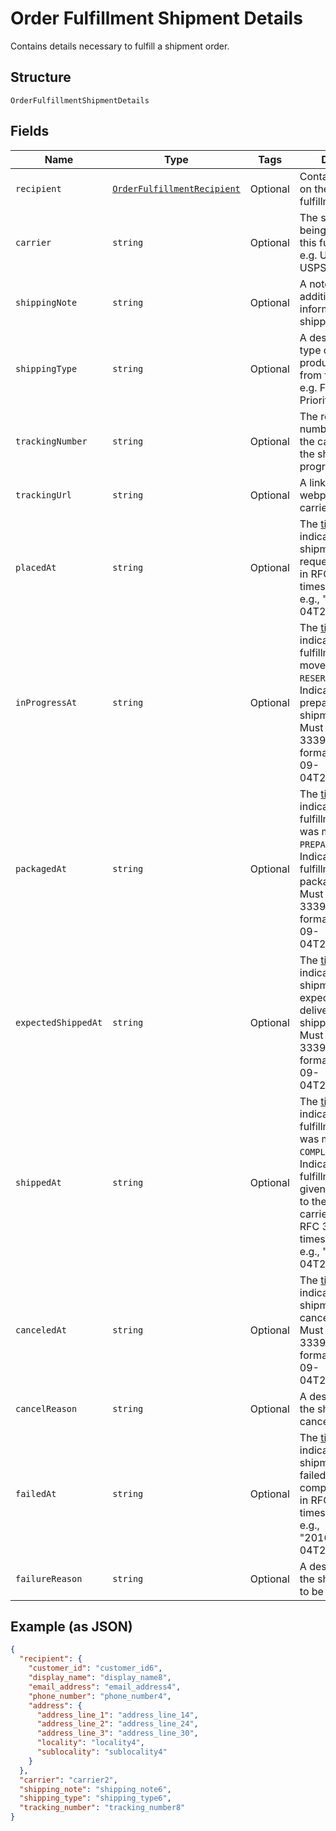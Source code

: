 
# Order Fulfillment Shipment Details

Contains details necessary to fulfill a shipment order.

## Structure

`OrderFulfillmentShipmentDetails`

## Fields

| Name | Type | Tags | Description |
|  --- | --- | --- | --- |
| `recipient` | [`OrderFulfillmentRecipient`](/doc/models/order-fulfillment-recipient.md) | Optional | Contains information on the recipient of a fulfillment. |
| `carrier` | `string` | Optional | The shipping carrier being used to ship this fulfillment<br>e.g. UPS, FedEx, USPS, etc. |
| `shippingNote` | `string` | Optional | A note with additional information for the shipping carrier. |
| `shippingType` | `string` | Optional | A description of the type of shipping product purchased from the carrier.<br>e.g. First Class, Priority, Express |
| `trackingNumber` | `string` | Optional | The reference number provided by the carrier to track the shipment's progress. |
| `trackingUrl` | `string` | Optional | A link to the tracking webpage on the carrier's website. |
| `placedAt` | `string` | Optional | The [timestamp](#workingwithdates) indicating when the shipment was<br>requested. Must be in RFC 3339 timestamp format, e.g., "2016-09-04T23:59:33.123Z". |
| `inProgressAt` | `string` | Optional | The [timestamp](#workingwithdates) indicating when this fulfillment was<br>moved to the `RESERVED` state. Indicates that preparation of this shipment has begun.<br>Must be in RFC 3339 timestamp format, e.g., "2016-09-04T23:59:33.123Z". |
| `packagedAt` | `string` | Optional | The [timestamp](#workingwithdates) indicating when this fulfillment<br>was moved to the `PREPARED` state. Indicates that the fulfillment is packaged.<br>Must be in RFC 3339 timestamp format, e.g., "2016-09-04T23:59:33.123Z". |
| `expectedShippedAt` | `string` | Optional | The [timestamp](#workingwithdates) indicating when the shipment is<br>expected to be delivered to the shipping carrier. Must be in RFC 3339 timestamp<br>format, e.g., "2016-09-04T23:59:33.123Z". |
| `shippedAt` | `string` | Optional | The [timestamp](#workingwithdates) indicating when this fulfillment<br>was moved to the `COMPLETED`state. Indicates that the fulfillment has been given<br>to the shipping carrier. Must be in RFC 3339 timestamp format, e.g., "2016-09-04T23:59:33.123Z". |
| `canceledAt` | `string` | Optional | The [timestamp](#workingwithdates) indicating the shipment was canceled.<br>Must be in RFC 3339 timestamp format, e.g., "2016-09-04T23:59:33.123Z". |
| `cancelReason` | `string` | Optional | A description of why the shipment was canceled. |
| `failedAt` | `string` | Optional | The [timestamp](#workingwithdates) indicating when the shipment<br>failed to be completed. Must be in RFC 3339 timestamp format, e.g.,<br>"2016-09-04T23:59:33.123Z". |
| `failureReason` | `string` | Optional | A description of why the shipment failed to be completed. |

## Example (as JSON)

```json
{
  "recipient": {
    "customer_id": "customer_id6",
    "display_name": "display_name8",
    "email_address": "email_address4",
    "phone_number": "phone_number4",
    "address": {
      "address_line_1": "address_line_14",
      "address_line_2": "address_line_24",
      "address_line_3": "address_line_30",
      "locality": "locality4",
      "sublocality": "sublocality4"
    }
  },
  "carrier": "carrier2",
  "shipping_note": "shipping_note6",
  "shipping_type": "shipping_type6",
  "tracking_number": "tracking_number8"
}
```

